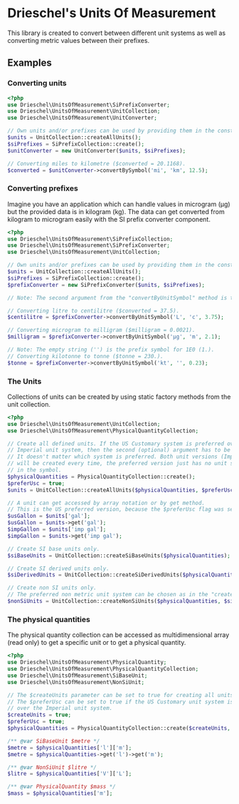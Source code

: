 # Drieschel's Units Of Measurement

This library is created to convert between different unit systems as well as converting metric values between their prefixes.

## Examples 

### Converting units
```php
<?php
use Drieschel\UnitsOfMeasurement\SiPrefixConverter;
use Drieschel\UnitsOfMeasurement\UnitCollection;
use Drieschel\UnitsOfMeasurement\UnitConverter;

// Own units and/or prefixes can be used by providing them in the constructor. Both is optional.
$units = UnitCollection::createAllUnits();
$siPrefixes = SiPrefixCollection::create();
$unitConverter = new UnitConverter($units, $siPrefixes);

// Converting miles to kilometre ($converted = 20.1168).
$converted = $unitConverter->convertBySymbol('mi', 'km', 12.5);
```

### Converting prefixes
Imagine you have an application which can handle values in microgram (µg) but the provided data is in kilogram (kg). The data can get converted from kilogram to microgram easily with the SI prefix converter component.

```php
<?php
use Drieschel\UnitsOfMeasurement\SiPrefixCollection;
use Drieschel\UnitsOfMeasurement\SiPrefixConverter;
use Drieschel\UnitsOfMeasurement\UnitCollection;

// Own units and/or prefixes can be used by providing them in the constructor. Both is optional.
$units = UnitCollection::createAllUnits();
$siPrefixes = SiPrefixCollection::create();
$prefixConverter = new SiPrefixConverter($units, $siPrefixes);

// Note: The second argument from the "convertByUnitSymbol" method is the prefix symbol.

// Converting litre to centilitre ($converted = 37.5).
$centilitre = $prefixConverter->convertByUnitSymbol('L', 'c', 3.75);

// Converting microgram to milligram ($milligram = 0.0021).
$milligram = $prefixConverter->convertByUnitSymbol('µg', 'm', 2.1);

// Note: The empty string ('') is the prefix symbol for 1E0 (1.).
// Converting kilotonne to tonne ($tonne = 230.).
$tonne = $prefixConverter->convertByUnitSymbol('kt', '', 0.23);
```

### The Units
Collections of units can be created by using static factory methods from the unit collection. 
```php
<?php
use Drieschel\UnitsOfMeasurement\UnitCollection;
use Drieschel\UnitsOfMeasurement\PhysicalQuantityCollection;

// Create all defined units. If the US Customary system is preferred over the
// Imperial unit system, then the second (optional) argument has to be set to true.    
// It doesn't matter which system is preferred. Both unit versions (Imperial and USC)
// will be created every time, the preferred version just has no unit system prefix 
// in the symbol.
$physicalQuantities = PhysicalQuantityCollection::create();
$preferUsc = true;
$units = UnitCollection::createAllUnits($physicalQuantities, $preferUsc);

// A unit can get accessed by array notation or by get method.
// This is the US preferred version, because the $preferUsc flag was set to true.
$usGallon = $units['gal'];
$usGallon = $units->get('gal');
$impGallon = $units['imp gal'];
$impGallon = $units->get('imp gal');

// Create SI base units only.
$siBaseUnits = UnitCollection::createSiBaseUnits($physicalQuantities);

// Create SI derived units only.
$siDerivedUnits = UnitCollection::createSiDerivedUnits($physicalQuantities, $siBaseUnits);

// Create non SI units only.
// The preferred non metric unit system can be chosen as in the "createAllUnits" method call.
$nonSiUnits = UnitCollection::createNonSiUnits($physicalQuantities, $siBaseUnits, $preferUsc);
```
### The physical quantities
The physical quantity collection can be accessed as multidimensional array (read only) to get a specific unit or to get a physical quantity. 

```php
<?php
use Drieschel\UnitsOfMeasurement\PhysicalQuantity;
use Drieschel\UnitsOfMeasurement\PhysicalQuantityCollection;
use Drieschel\UnitsOfMeasurement\SiBaseUnit;
use Drieschel\UnitsOfMeasurement\NonSiUnit;

// The $createUnits parameter can be set to true for creating all units at once.
// The $preferUsc can be set to true if the US Customary unit system is preferred 
// over the Imperial unit system.
$createUnits = true;
$preferUsc = true;
$physicalQuantities = PhysicalQuantityCollection::create($createUnits, $preferUsc);

/** @var SiBaseUnit $metre */
$metre = $physicalQuantities['l']['m'];
$metre = $physicalQuantities->get('l')->get('m');

/** @var NonSiUnit $litre */
$litre = $physicalQuantities['V']['L'];

/** @var PhysicalQuantity $mass */
$mass = $physicalQuantities['m'];
```